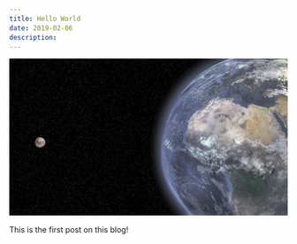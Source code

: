 ```yaml
---
title: Hello World
date: 2019-02-06
description:
---
```


![World and Moon](img/1200/16x9/02.jpg)

This is the first post on this blog!

